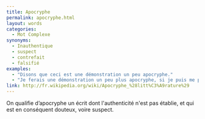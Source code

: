 ```yaml
---
title: Apocryphe
permalink: apocryphe.html
layout: words
categories:
  - Mot Complexe
synonyms:
  - Inauthentique
  - suspect
  - contrefait
  - falsifié
examples:
  - "Disons que ceci est une démonstration un peu apocryphe."
  - "Je ferais une démonstration un peu plus apocryphe, si je puis me permettre."
link: http://fr.wikipedia.org/wiki/Apocryphe_%28litt%C3%A9rature%29
---
```


On qualifie d’apocryphe un écrit dont l'authenticité n'est pas établie, et qui est en conséquent douteux, voire suspect.
